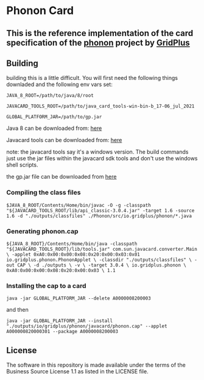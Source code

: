 # Phonon Card
## This is the reference implementation of the card specification of the [phonon](https://github.com/GridPlus/phonon-network) project by [GridPlus](https://gridplus.io)

## Building
building this is a little difficult. You will first need the following things downladed and the following env vars set:

`JAVA_8_ROOT=/path/to/java/8/root`

`JAVACARD_TOOLS_ROOT=/path/to/java_card_tools-win-bin-b_17-06_jul_2021`

`GLOBAL_PLATFORM_JAR=/path/to/gp.jar`

Java 8 can be downloaded from: [here](https://www.oracle.com/java/technologies/downloads/#java8)

Javacard tools can be downloaded from: [here](https://www.oracle.com/java/technologies/javacard-sdk-downloads.html)

note: the javacard tools say it's a windows version. The build commands just use the jar files within the javacard sdk tools and don't use the windows shell scripts. 

the gp.jar file can be downloaded from [here](https://javacard.pro/globalplatform/)

### Compiling the class files

`$JAVA_8_ROOT/Contents/Home/bin/javac -O -g -classpath "${JAVACARD_TOOLS_ROOT/lib/api_classic-3.0.4.jar" -target 1.6 -source 1.6 -d "./outputs/classfiles" ./Phonon/src/io.gridplus/phonon/*.java`

### Generating phonon.cap

`${JAVA_8_ROOT}/Contents/Home/bin/java -classpath "${JAVACARD_TOOLS_ROOT}/lib/tools.jar" com.sun.javacard.converter.Main \
	-applet 0xA0:0x00:0x00:0x08:0x20:0x00:0x03:0x01 io.gridplus.phonon.PhononApplet \
	-classdir "./outputs/classfiles" \
	-out CAP \
	-d ./outputs \
	-v \
	-target 3.0.4 \
	io.gridplus.phonon \
	0xA0:0x00:0x00:0x08:0x20:0x00:0x03 \
	1.1`
	
### Installing the cap to a card

`java -jar GLOBAL_PLATFORM_JAR --delete A0000008200003`

and then

`java -jar GLOBAL_PLATFORM_JAR --install "./outputs/io/gridplus/phonon/javacard/phonon.cap" --applet A000000820000301 --package A0000008200003`

## License
The software in this repository is made available under the terms of the Business Source License 1.1 as listed in the LICENSE file. 
